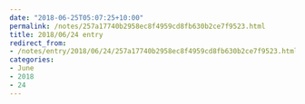 ```yaml
---
date: "2018-06-25T05:07:25+10:00"
permalink: /notes/257a17740b2958ec8f4959cd8fb630b2ce7f9523.html
title: 2018/06/24 entry
redirect_from:
- /notes/entry/2018/06/24/257a17740b2958ec8f4959cd8fb630b2ce7f9523.html
categories:
- June
- 2018
- 24
---
```

